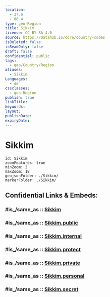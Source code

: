 ```yaml
---
location:
  - 27.6
  - 88.4
type: geo-Region
title: Sikkim
license: CC BY-SA 4.0
source: https://datahub.io/core/country-codes
isDeleted: false
isReadOnly: false
draft: false
confidential: public
tags:
  - geo/Country/Region
aliases:
  - Sikkim
Languages:
  - de
cssclasses:
  - geo-Region
publish: true
linkTitle:
keywords:
layout:
publishDate:
expiryDate:
---
```


# Sikkim

```leaflet
id: Sikkim
zoomFeatures: true 
minZoom: 2 
maxZoom: 18
geojsonFolder: ./Sikkim/
markerFolder: ./Sikkim/
```


## Confidential Links & Embeds: 

### #is_/same_as :: [Sikkim](/_Standards/Earth/Continent/Asia/Asia~South/India/States~India/Sikkim.md) 

### #is_/same_as :: [Sikkim.public](/_public/Earth/Continent/Asia/Asia~South/India/States~India/Sikkim.public.md) 

### #is_/same_as :: [Sikkim.internal](/_internal/Earth/Continent/Asia/Asia~South/India/States~India/Sikkim.internal.md) 

### #is_/same_as :: [Sikkim.protect](/_protect/Earth/Continent/Asia/Asia~South/India/States~India/Sikkim.protect.md) 

### #is_/same_as :: [Sikkim.private](/_private/Earth/Continent/Asia/Asia~South/India/States~India/Sikkim.private.md) 

### #is_/same_as :: [Sikkim.personal](/_personal/Earth/Continent/Asia/Asia~South/India/States~India/Sikkim.personal.md) 

### #is_/same_as :: [Sikkim.secret](/_secret/Earth/Continent/Asia/Asia~South/India/States~India/Sikkim.secret.md)

